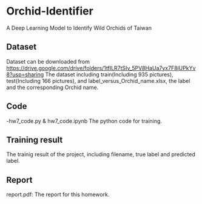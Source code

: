 # Orchid-Identifier
A Deep Learning Model to Identify Wild Orchids of Taiwan

## Dataset
Dataset can be downloaded from  
https://drive.google.com/drive/folders/1tfILR7tSIv_5PV8HaUa7yx7F8jUPkYv8?usp=sharing
The dataset including train(Including 935 pictures), test(Including 166 pictures), and
label_versus_Orchid_name.xlsx, the label and the corresponding Orchid name.

## Code
-hw7_code.py & hw7_code.ipynb
The python code for training.

## Training result
The trainig result of the project, including filename, true label and predicted label.

## Report
report.pdf: The report for this homework.

